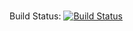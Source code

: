 # <Insert Project Name here>

Build Status: [![Build Status](https://travis-ci.com/80-20-Components/environment_indicator.svg?branch=develop)](https://travis-ci.com/80-20-Components/environment_indicator)
